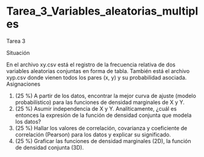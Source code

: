 # Tarea_3_Variables_aleatorias_multiples
Tarea 3

Situación

En el archivo xy.csv está el registro de la frecuencia relativa de dos variables aleatorias conjuntas en forma de tabla. También está el archivo xyp.csv donde vienen todos los pares (x, y) y su probabilidad asociada.
Asignaciones

1.    (25 %) A partir de los datos, encontrar la mejor curva de ajuste (modelo probabilístico) para las funciones de densidad marginales de X y Y.
2.    (25 %) Asumir independencia de X y Y. Analíticamente, ¿cuál es entonces la expresión de la función de densidad conjunta que modela los datos?
3.    (25 %) Hallar los valores de correlación, covarianza y coeficiente de correlación (Pearson) para los datos y explicar su significado.
4.    (25 %) Graficar las funciones de densidad marginales (2D), la función de densidad conjunta (3D).
